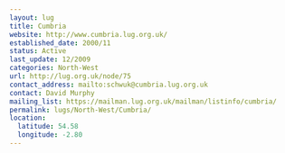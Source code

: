 ```yaml
---
layout: lug
title: Cumbria
website: http://www.cumbria.lug.org.uk/
established_date: 2000/11
status: Active
last_update: 12/2009
categories: North-West
url: http://lug.org.uk/node/75
contact_address: mailto:schwuk@cumbria.lug.org.uk
contact: David Murphy
mailing_list: https://mailman.lug.org.uk/mailman/listinfo/cumbria/
permalink: lugs/North-West/Cumbria/
location:
  latitude: 54.58
  longitude: -2.80
---
```

